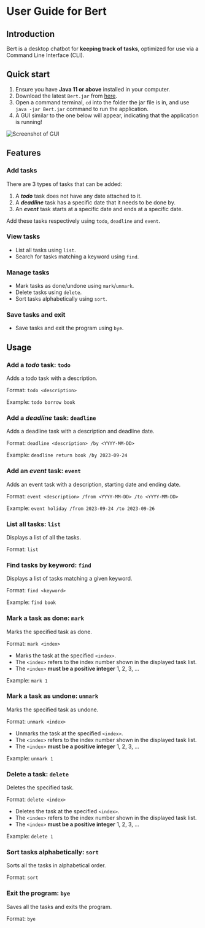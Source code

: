 # User Guide for Bert

## Introduction
Bert is a desktop chatbot for **keeping track of tasks**, optimized for use via a Command Line Interface (CLI).

## Quick start
1. Ensure you have **Java 11 or above** installed in your computer.
2. Download the latest `Bert.jar` from [here](https://github.com/peasantbird/ip/releases).
3. Open a command terminal, `cd` into the folder the jar file is in, 
and use `java -jar Bert.jar` command to run the application.
4. A GUI similar to the one below will appear, indicating that the application is running!

![Screenshot of GUI](https://github.com/peasantbird/ip/blob/master/docs/Ui.png)

## Features

### Add tasks

There are 3 types of tasks that can be added:
1. A ***todo*** task does not have any date attached to it.
2. A ***deadline*** task has a specific date that it needs to be done by.
3. An ***event*** task starts at a specific date and ends at a specific date.

Add these tasks respectively using `todo`, `deadline` and `event`.

### View tasks
- List all tasks using `list`. 
- Search for tasks matching a keyword using `find`.

### Manage tasks
- Mark tasks as done/undone using `mark`/`unmark`.
- Delete tasks using `delete`.
- Sort tasks alphabetically using `sort`.

### Save tasks and exit
- Save tasks and exit the program using `bye`.

## Usage

### Add a *todo* task: `todo`

Adds a todo task with a description.

Format: `todo <description>`

Example: `todo borrow book`

### Add a *deadline* task: `deadline`

Adds a deadline task with a description and deadline date.

Format: `deadline <description> /by <YYYY-MM-DD>`

Example: `deadline return book /by 2023-09-24`

### Add an *event* task: `event`

Adds an event task with a description, starting date and ending date.

Format: `event <description> /from <YYYY-MM-DD> /to <YYYY-MM-DD>`

Example: `event holiday /from 2023-09-24 /to 2023-09-26`

### List all tasks: `list`

Displays a list of all the tasks.

Format: `list`

### Find tasks by keyword: `find`

Displays a list of tasks matching a given keyword.

Format: `find <keyword>`

Example: `find book`

### Mark a task as done: `mark`

Marks the specified task as done.

Format: `mark <index>`
- Marks the task at the specified `<index>`.
- The `<index>` refers to the index number shown in the displayed task list.
- The `<index>` **must be a positive integer** 1, 2, 3, ...

Example: `mark 1`

### Mark a task as undone: `unmark`

Marks the specified task as undone.

Format: `unmark <index>`
- Unmarks the task at the specified `<index>`.
- The `<index>` refers to the index number shown in the displayed task list.
- The `<index>` **must be a positive integer** 1, 2, 3, ...

Example: `unmark 1`

### Delete a task: `delete`

Deletes the specified task.

Format: `delete <index>`
- Deletes the task at the specified `<index>`.
- The `<index>` refers to the index number shown in the displayed task list.
- The `<index>` **must be a positive integer** 1, 2, 3, ...

Example: `delete 1`

### Sort tasks alphabetically: `sort`

Sorts all the tasks in alphabetical order.

Format: `sort`

### Exit the program: `bye`

Saves all the tasks and exits the program.

Format: `bye`